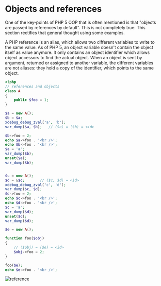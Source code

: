 # Objects and references

One of the key-points of PHP 5 OOP that is often mentioned is that "objects are passed by references by default". This is not completely true. This section rectifies that general thought using some examples. 

A PHP reference is an alias, which allows two different variables to write to the same value. As of PHP 5, an object variable doesn't contain the object itself as value anymore. It only contains an object identifier which allows object accessors to find the actual object. When an object is sent by argument, returned or assigned to another variable, the different variables are not aliases: they hold a copy of the identifier, which points to the same object. 

```php
<?php
// references and objects
class A
{
    public $foo = 1;
}

$a = new A();
$b = $a;
xdebug_debug_zval('a', 'b');
var_dump($a, $b);   // ($a) = ($b) = <id>

$b->foo = 2;
echo $a->foo . '<br />';
echo $b->foo . '<br />';
$a = 'a';
var_dump($b);
unset($a);
var_dump($b);


$c = new A();
$d = &$c;       // ($c, $d) = <id>
xdebug_debug_zval('c', 'd');
var_dump($c, $d);
$d->foo = 2;
echo $c->foo . '<br />';
echo $d->foo . '<br />';
$c = 'a';
var_dump($d);
unset($c);
var_dump($d);

$e = new A();

function foo($obj)
{
    // ($obj) = ($e) = <id>
    $obj->foo = 2;
}

foo($e);
echo $e->foo . '<br />';
```

![reference](/opt/lampp/htdocs/studieren/base_php/oop/reference.png)